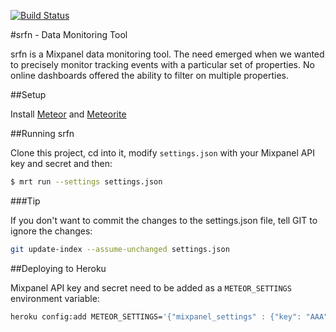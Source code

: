 [![Build Status](https://travis-ci.org/errows/srfn.png?branch=master)](https://travis-ci.org/errows/srfn)

#srfn - Data Monitoring Tool

srfn is a Mixpanel data monitoring tool. The need emerged when we wanted to precisely monitor tracking events with a particular set of properties. No online dashboards offered the ability to filter on multiple properties.

##Setup

Install [Meteor](http://meteor.com) and [Meteorite](https://github.com/oortcloud/meteorite)

##Running srfn

Clone this project, cd into it, modify ```settings.json``` with your Mixpanel API key and secret and then:

``` sh
$ mrt run --settings settings.json
```

###Tip

If you don't want to commit the changes to the settings.json file, tell GIT to ignore the changes:

``` sh
git update-index --assume-unchanged settings.json
```

##Deploying to Heroku

Mixpanel API key and secret need to be added as a ```METEOR_SETTINGS``` environment variable:

``` sh
heroku config:add METEOR_SETTINGS='{"mixpanel_settings" : {"key": "AAA","secret": "BBB"}}'
```
